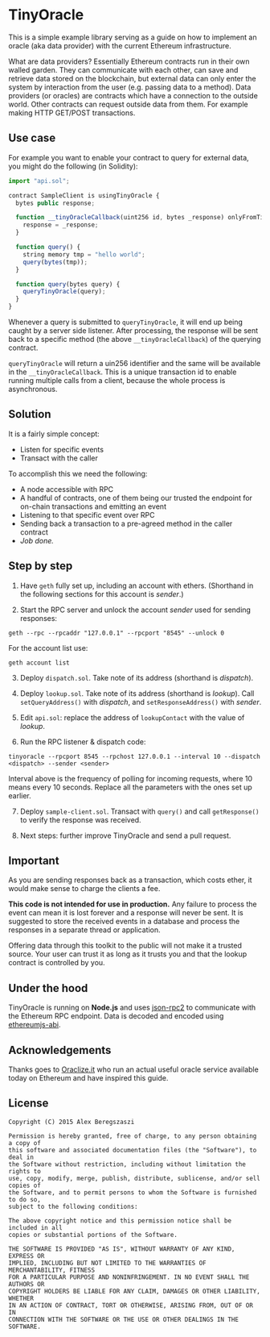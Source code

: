 # TinyOracle

This is a simple example library serving as a guide on how to implement an oracle (aka data provider) with the current Ethereum infrastructure.

What are data providers? Essentially Ethereum contracts run in their own walled garden. They can communicate with each other, can save and retrieve data stored on the blockchain, but external data can only enter the system by interaction from the user (e.g. passing data to a method). Data providers (or oracles) are contracts which have a connection to the outside world. Other contracts can request outside data from them. For example making HTTP GET/POST transactions.

## Use case

For example you want to enable your contract to query for external data, you might do the following (in Solidity):

```js
import "api.sol";

contract SampleClient is usingTinyOracle {
  bytes public response;

  function __tinyOracleCallback(uint256 id, bytes _response) onlyFromTinyOracle external {
    response = _response;
  }

  function query() {
    string memory tmp = "hello world";
    query(bytes(tmp));
  }

  function query(bytes query) {
    queryTinyOracle(query);
  }
}
```

Whenever a query is submitted to ```queryTinyOracle```, it will end up being caught by a server side listener. After processing, the response will be sent back to a specific method (the above ```__tinyOracleCallback```) of the querying contract.

```queryTinyOracle``` will return a uin256 identifier and the same will be available in the ```__tinyOracleCallback```. This is a unique transaction id to enable running multiple calls from a client, because the whole process is asynchronous.

## Solution

It is a fairly simple concept:
- Listen for specific events
- Transact with the caller

To accomplish this we need the following:
- A node accessible with RPC
- A handful of contracts, one of them being our trusted the endpoint for on-chain transactions and emitting an event
- Listening to that specific event over RPC
- Sending back a transaction to a pre-agreed method in the caller contract
- *Job done.*

## Step by step

1. Have ```geth``` fully set up, including an account with ethers. (Shorthand in the following sections for this account is *sender*.)

2. Start the RPC server and unlock the account *sender* used for sending responses:
```
geth --rpc --rpcaddr "127.0.0.1" --rpcport "8545" --unlock 0
```
For the account list use:
```
geth account list
```

3. Deploy ```dispatch.sol```. Take note of its address (shorthand is *dispatch*).

4. Deploy ```lookup.sol```. Take note of its address (shorthand is *lookup*). Call ```setQueryAddress()``` with *dispatch*, and ```setResponseAddress()``` with *sender*.

5. Edit ```api.sol```: replace the address of ```lookupContact``` with the value of *lookup*.

6. Run the RPC listener & dispatch code:
```
tinyoracle --rpcport 8545 --rpchost 127.0.0.1 --interval 10 --dispatch <dispatch> --sender <sender>
```
Interval above is the frequency of polling for incoming requests, where 10 means every 10 seconds. Replace all the parameters with the ones set up earlier.

7. Deploy ```sample-client.sol```. Transact with ```query()``` and call ```getResponse()``` to verify the response was received.

8. Next steps: further improve TinyOracle and send a pull request.

## Important

As you are sending responses back as a transaction, which costs ether, it would make sense to charge the clients a fee.

**This code is not intended for use in production.** Any failure to process the event can mean it is lost forever and a response will never be sent. It is suggested to store the received events in a database and process the responses in a separate thread or application.

Offering data through this toolkit to the public will not make it a trusted source. Your user can trust it as long as it trusts you and that the lookup contract is controlled by you.

## Under the hood

TinyOracle is running on **Node.js** and uses [json-rpc2](https://github.com/pocesar/node-jsonrpc2) to communicate with the Ethereum RPC endpoint. Data is decoded and encoded using [ethereumjs-abi](https://github.com/axic/ethereumjs-abi).

## Acknowledgements

Thanks goes to [Oraclize.it](http://www.oraclize.it/home/features) who run an actual useful oracle service available today on Ethereum and have inspired this guide.

## License

    Copyright (C) 2015 Alex Beregszaszi

    Permission is hereby granted, free of charge, to any person obtaining a copy of
    this software and associated documentation files (the "Software"), to deal in
    the Software without restriction, including without limitation the rights to
    use, copy, modify, merge, publish, distribute, sublicense, and/or sell copies of
    the Software, and to permit persons to whom the Software is furnished to do so,
    subject to the following conditions:

    The above copyright notice and this permission notice shall be included in all
    copies or substantial portions of the Software.

    THE SOFTWARE IS PROVIDED "AS IS", WITHOUT WARRANTY OF ANY KIND, EXPRESS OR
    IMPLIED, INCLUDING BUT NOT LIMITED TO THE WARRANTIES OF MERCHANTABILITY, FITNESS
    FOR A PARTICULAR PURPOSE AND NONINFRINGEMENT. IN NO EVENT SHALL THE AUTHORS OR
    COPYRIGHT HOLDERS BE LIABLE FOR ANY CLAIM, DAMAGES OR OTHER LIABILITY, WHETHER
    IN AN ACTION OF CONTRACT, TORT OR OTHERWISE, ARISING FROM, OUT OF OR IN
    CONNECTION WITH THE SOFTWARE OR THE USE OR OTHER DEALINGS IN THE SOFTWARE.
